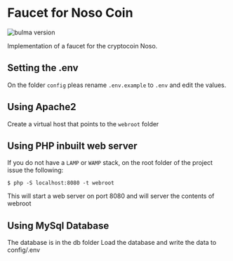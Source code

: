# Faucet for Noso Coin
![bulma version](https://img.shields.io/badge/bulma-0.9.0-4169e1.svg)

Implementation of a faucet for the cryptocoin Noso.

## Setting the .env

On the folder `config` pleas rename `.env.example` to `.env` and edit the values.

## Using Apache2

Create a virtual host that points to the `webroot` folder

## Using PHP inbuilt web server

If you do not have a `LAMP` or `WAMP` stack, on the root folder of the project issue the following:

```console
$ php -S localhost:8080 -t webroot
```

This will start a web server on port 8080 and will server the contents of webroot

## Using MySql Database
The database is in the db folder
Load the database and write the data to config/.env

